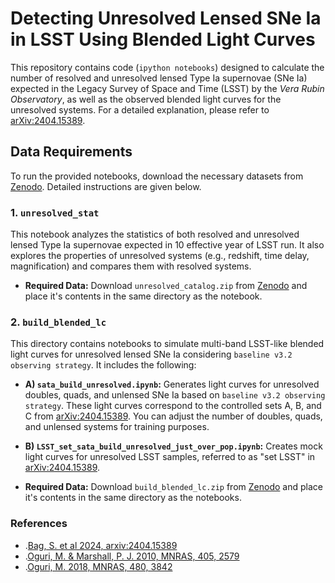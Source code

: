 # Detecting Unresolved Lensed SNe Ia in LSST Using Blended Light Curves

This repository contains code (`ipython notebooks`) designed to calculate the number of resolved and unresolved lensed Type Ia supernovae (SNe Ia) expected in the Legacy Survey of Space and Time (LSST) by the *Vera Rubin Observatory*, as well as the observed blended light curves for the unresolved systems. For a detailed explanation, please refer to [arXiv:2404.15389](https://arxiv.org/abs/2404.15389).

## Data Requirements

To run the provided notebooks, download the necessary datasets from [Zenodo](https://zenodo.org/records/13644602). Detailed instructions are given below.

### 1. `unresolved_stat`

This notebook analyzes the statistics of both resolved and unresolved lensed Type Ia supernovae expected in 10 effective year of LSST run. It also explores the properties of unresolved systems (e.g., redshift, time delay, magnification) and compares them with resolved systems.

- **Required Data:** Download `unresolved_catalog.zip` from [Zenodo](https://zenodo.org/records/13644602) and place it's contents in the same directory as the notebook.

### 2. `build_blended_lc`

This directory contains notebooks to simulate multi-band LSST-like blended light curves for unresolved lensed SNe Ia considering `baseline v3.2 observing strategy`. It includes the following:

- **A) `sata_build_unresolved.ipynb`:** Generates light curves for unresolved doubles, quads, and unlensed SNe Ia based on `baseline v3.2 observing strategy`. These light curves correspond to the controlled sets A, B, and C from [arXiv:2404.15389](https://arxiv.org/abs/2404.15389). You can adjust the number of doubles, quads, and unlensed systems for training purposes.
  
- **B) `LSST_set_sata_build_unresolved_just_over_pop.ipynb`:** Creates mock light curves for unresolved LSST samples, referred to as "set LSST" in [arXiv:2404.15389](https://arxiv.org/abs/2404.15389).

- **Required Data:** Download `build_blended_lc.zip` from [Zenodo](https://zenodo.org/records/13644602) and place it's contents in the same directory as the notebooks.

### References
- .[Bag, S. et al 2024, arxiv:2404.15389](https://ui.adsabs.harvard.edu/abs/2024arXiv240415389B/abstract)
- .[Oguri, M. & Marshall, P. J. 2010, MNRAS, 405, 2579](https://ui.adsabs.harvard.edu/abs/2010MNRAS.405.2579O/abstract)
- .[Oguri, M. 2018, MNRAS, 480, 3842](https://ui.adsabs.harvard.edu/abs/2018MNRAS.480.3842O/abstract)
